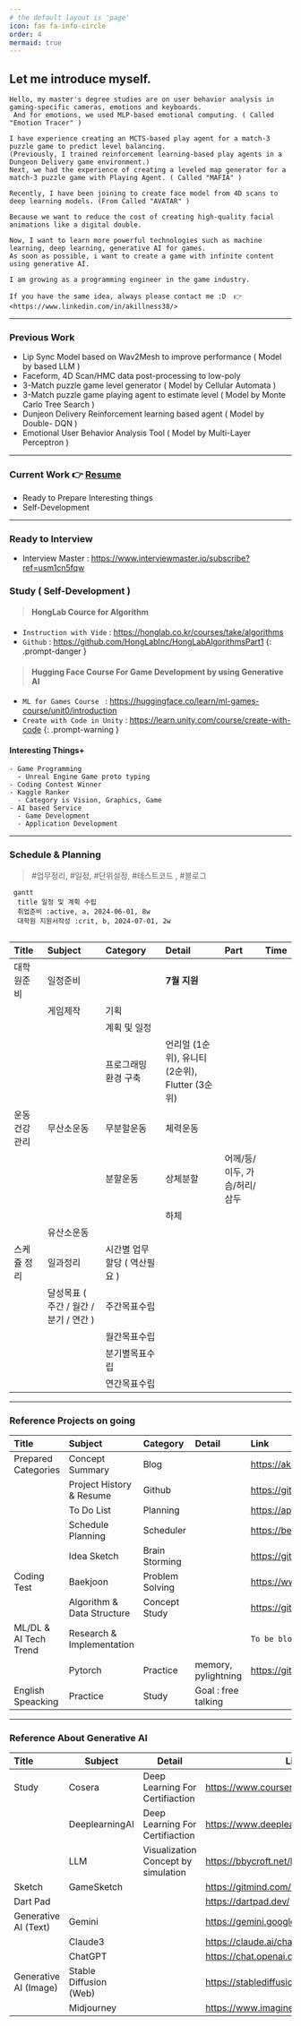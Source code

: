 ```yaml
---
# the default layout is 'page'
icon: fas fa-info-circle
order: 4
mermaid: true
---
```



## Let me introduce myself.

~~~
Hello, my master's degree studies are on user behavior analysis in gaming-specific cameras, emotions and keyboards.
 And for emotions, we used MLP-based emotional computing. ( Called "Emotion Tracer" )

I have experience creating an MCTS-based play agent for a match-3 puzzle game to predict level balancing.
(Previously, I trained reinforcement learning-based play agents in a Dungeon Delivery game environment.)
Next, we had the experience of creating a leveled map generator for a match-3 puzzle game with Playing Agent. ( Called "MAFIA" )

Recently, I have been joining to create face model from 4D scans to deep learning models. (From Called "AVATAR" )

Because we want to reduce the cost of creating high-quality facial animations like a digital double.

Now, I want to learn more powerful technologies such as machine learning, deep learning, generative AI for games.
As soon as possible, i want to create a game with infinite content using generative AI.

I am growing as a programming engineer in the game industry.

If you have the same idea, always please contact me :D  👉 <https://www.linkedin.com/in/akillness38/>
~~~

* * *

### Previous Work
- Lip Sync Model based on Wav2Mesh to improve performance ( Model by based LLM )
- Faceform, 4D Scan/HMC data post-processing to low-poly 
- 3-Match puzzle game level generator ( Model by Cellular Automata )
- 3-Match puzzle game playing agent to estimate level ( Model by Monte Carlo Tree Search  )
- Dunjeon Delivery Reinforcement learning based agent ( Model by Double- DQN )
- Emotional User Behavior Analysis Tool ( Model by Multi-Layer Perceptron )

* * *

### Current Work 👉 [Resume](/assets/pdf/resume.pdf)
- Ready to Prepare Interesting things
- Self-Development

* * *

### Ready to Interview
- Interview Master : <https://www.interviewmaster.io/subscribe?ref=usm1cn5fqw>

### Study ( Self-Development )

> #### HongLab Cource for Algorithm
- `Instruction with Vide` : <https://honglab.co.kr/courses/take/algorithms>
- `Github` : <https://github.com/HongLabInc/HongLabAlgorithmsPart1>
{: .prompt-danger }

> #### Hugging Face Course For Game Development by using Generative AI
- `ML for Games Course ` : <https://huggingface.co/learn/ml-games-course/unit0/introduction>
- `Create with Code in Unity` : <https://learn.unity.com/course/create-with-code>
{: .prompt-warning }


#### Interesting Things+

~~~
- Game Programming
  - Unreal Engine Game proto typing
- Coding Contest Winner
- Kaggle Ranker
  - Category is Vision, Graphics, Game
- AI based Service
  - Game Development
  - Application Development
~~~ 

* * *

### Schedule & Planning
> #업무정리, #일정, #단위설정, #테스트코드 , #블로그

```mermaid
 gantt
  title 일정 및 계획 수립
  취업준비 :active, a, 2024-06-01, 8w
  대학원 지원서작성 :crit, b, 2024-07-01, 2w
  
```

| Title| Subject| Category | Detail | Part | Time |
| :--- | :--- | :--- | :--- | :--- | :--- |
| 대학원준비 | 일정준비 | | **7월 지원**  | | |
| | 게임제작| 기획 | | | |
| | | 계획 및 일정| | | |
| | | 프로그래밍 환경 구축 | 언리얼 (1순위), 유니티 (2순위), Flutter (3순위)| | |
| 운동 건강 관리 | 무산소운동 | 무분할운동 | 체력운동| | |
| | | 분할운동| 상체분할 | 어께/등/이두, 가슴/허리/삼두 | |
| | | | 하체 | | |
| | 유산소운동 | | | | |
| 스케쥴 정리 | 일과정리 | 시간별 업무 할당 ( 역산필요 ) | | | |
| | 달성목표 ( 주간 / 월간 / 분기 / 연간 ) | 주간목표수립 | | | |
| | | 월간목표수립 | | | |
| | | 분기별목표수립| | | | 
| | | 연간목표수립 | | | |

* * *

### Reference Projects on going

| Title| Subject| Category | Detail | Link | 
| :--- | :--- | :--- | :--- | :--- |
| Prepared Categories | Concept Summary | Blog | | <https://akillness.gihub.io> |
| | Project History & Resume | Github | | <https://github.com/akillness> |
| | To Do List | Planning | | <https://app.todoist.com/app/today> |
| | Schedule Planning | Scheduler | | <https://bear.app/> |
| | Idea Sketch | Brain Storming | | <https://gitmind.com> |
| Coding Test | Baekjoon | Problem Solving | | <https://www.acmicpc.net/step> |
| | Algorithm & Data Structure | Concept Study | | <https://github.com/akillness/Algorithm_Honglab> |
| ML/DL & AI Tech Trend | Research & Implementation | | | `To be blogging..` |
| | Pytorch | Practice | memory, pylightning | <https://github.com/akillness/SPTTC> |
| English Speacking | Practice | Study | Goal : free talking | |


* * *

### Reference About Generative AI

| Title|Subject| Detail|Link|
| :--- | --- | ---  | --- |
| Study | Cosera | Deep Learning For Certifiaction | <https://www.coursera.org/> |
| | DeeplearningAI | Deep Learning For Certifiaction | <https://www.deeplearning.ai/> |
| | LLM | Visualization Concept by simulation | <https://bbycroft.net/llm> |
| Sketch | GameSketch | | <https://gitmind.com/app/docs/msddgwqm> |
| Dart Pad | | | <https://dartpad.dev/> |
| Generative AI (Text) | Gemini | | <https://gemini.google.com/> |
| | Claude3 | | <https://claude.ai/chats> |
| | ChatGPT | | <https://chat.openai.com/> |
| Generative AI (Image) | Stable Diffusion (Web) | | <https://stablediffusionweb.com/> |
| | Midjourney | | <https://www.imagine.art/> |
